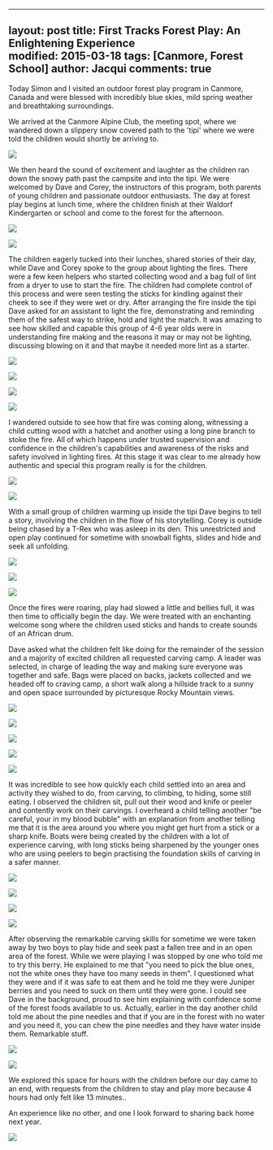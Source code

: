 ---
layout: post
title: First Tracks Forest Play: An Enlightening Experience  
modified: 2015-03-18
tags: [Canmore, Forest School]
author: Jacqui
comments: true
--

Today Simon and I visited an outdoor forest play program in Canmore, Canada and were blessed with incredibly blue skies, mild spring weather and breathtaking surroundings. 

We arrived at the Canmore Alpine Club, the meeting spot, where we wandered down a slippery snow covered path to the 'tipi' where we were told the children would shortly be arriving to. 

![](../images/IMG_3595.jpg)

We then heard the sound of excitement and laughter as the children ran down the snowy path past the campsite and into the tipi. We were welcomed by Dave and Corey, the instructors of this program, both parents of young children and passionate outdoor enthusiasts. The day at forest play begins at lunch time, where the children finish at their Waldorf Kindergarten or school and come to the forest for the afternoon. 

![](../images/IMG_3582.jpg)

![](../images/IMG_3574.jpg)

The children eagerly tucked into their lunches, shared stories of their day, while Dave and Corey spoke to the group about lighting the fires. There were a few keen helpers who started collecting wood and a bag full of lint from a dryer to use to start the fire. The children had complete control of this process and were seen testing the sticks for kindling against their cheek to see if they were wet or dry. After arranging the fire inside the tipi Dave asked for an assistant to light the fire, demonstrating and reminding them of the safest way to strike, hold and light the match. It was amazing to see how skilled and capable this group of 4-6 year olds were in understanding fire making and the reasons it may or may not be lighting, discussing blowing on it and that maybe it needed more lint as a starter. 

![](../images/IMG_3603.jpg)

![](../images/IMG_3614.jpg)

![](../images/IMG_3635.jpg)

![](../images/IMG_3638.jpg)

I wandered outside to see how that fire was coming along, witnessing a child cutting wood with a hatchet and another using a long pine branch to stoke the fire. All of which happens under trusted supervision and confidence in the children's capabilities and awareness of the risks and safety involved in lighting fires. At this stage it was clear to me already how authentic and special this program really is for the children.

![](../images/IMG_3661.jpg)

![](../images/IMG_3734.jpg)

With a small group of children warming up inside the tipi Dave begins to tell a story, involving the children in the flow of his storytelling. Corey is outside being chased by a T-Rex who was asleep in its den. This unrestricted and open play continued for sometime with snowball fights, slides and hide and seek all unfolding. 

![](../images/IMG_3687.jpg)

![](../images/IMG_3761.jpg)

![](../images/IMG_3783.jpg)

Once the fires were roaring, play had slowed a little and bellies full, it was then time to officially begin the day. We were treated with an enchanting welcome song where the children used sticks and hands to create sounds of an African drum. 

Dave asked what the children felt like doing for the remainder of the session and a majority of excited children all requested carving camp. A leader was selected, in charge of leading the way and making sure everyone was together and safe. Bags were placed on backs, jackets collected and we headed off to craving camp, a short walk along a hillside track to a sunny and open space surrounded by picturesque Rocky Mountain views. 

![](../images/IMG_3809.jpg)

![](../images/IMG_3822.jpg)

![](../images/IMG_3827.jpg)

![](../images/IMG_3851.jpg)

![](../images/IMG_3848.jpg)

It was incredible to see how quickly each child settled into an area and activity they wished to do, from carving, to climbing, to hiding, some still eating. I observed the children sit, pull out their wood and knife or peeler and contently work on their carvings. I overheard a child telling another "be careful, your in my blood bubble" with an explanation from another telling me that it is the area around you where you might get hurt from a stick or a sharp knife. Boats were being created by the children with a lot of experience carving, with long sticks being sharpened by the younger ones who are using peelers to begin practising the foundation skills of carving in a safer manner. 

![](../images/IMG_3870.jpg)

![](../images/IMG_3883.jpg)

![](../images/IMG_3920.jpg)

![](../images/IMG_3927.jpg)

After observing the remarkable carving skills for sometime we were taken away by two boys to play hide and seek past a fallen tree and in an open area of the forest. While we were playing I was stopped by one who told me to try this berry. He explained to me that "you need to pick the blue ones, not the white ones they have too many seeds in them". I questioned what they were and if it was safe to eat them and he told me they were Juniper berries and you need to suck on them until they were gone. I could see Dave in the background, proud to see him explaining with confidence some of the forest foods available to us. Actually, earlier in the day another child told me about the pine needles and that if you are in the forest with no water and you need it, you can chew the pine needles and they have water inside them. Remarkable stuff.

![](../images/IMG_3914.jpg)

![](../images/IMG_3906.jpg)

We explored this space for hours with the children before our day came to an end, with requests from the children to stay and play more because 4 hours had only felt like 13 minutes..

An experience like no other, and one I look forward to sharing back home next year. 

![](../images/IMG_3941.jpg)

